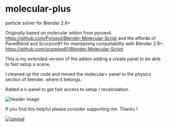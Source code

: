 # molecular-plus
particle solver for Blender 2.8+

Originally based on molecular addon from pyroevil. https://github.com/Pyroevil/Blender-Molecular-Script
and the effords of PavelBlend and Scorpion81 for maintaining compatability with Blender 2.8+. https://github.com/scorpion81/Blender-Molecular-Script

This is my extended version of the addon adding a create panel to be able to fast setup a scene.

I cleaned up the code and moved the molecular+ panel to the physics section of blender. where it belongs.

Added a n-panel to get fast access to setup / recalculation.

![header image](https://github.com/u3dreal/molecular-plus/blob/main/doc/molecular-plus.png)

If you find this helpful please consider supporting me. Thanks !


[![paypal](https://www.paypalobjects.com/en_US/DK/i/btn/btn_donateCC_LG.gif)](https://www.paypal.com/cgi-bin/webscr?cmd=_s-xclick&hosted_button_id=J7W7MNCKVBYAA)






